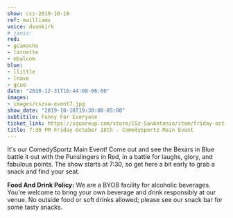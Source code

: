 ```yaml
---
show: csz-2019-10-18
ref: mwilliams
voice: dvankirk
# janis:
red:
- gcamacho
- larnette
- mbalcom
blue:
- llittle
- lnave
- gcue
date: "2018-12-31T16:44:08-06:00"
images:
- images/cszsa-event7.jpg
show_date: "2019-10-18T19:30:00-05:00"
subtitile: Funny For Everyone
ticket_link: https://squareup.com/store/CSz-SanAntonio/item/friday-oct-th-pm-comedysportz-main-event-2
title: 7:30 PM Friday October 18th - ComedySportz Main Event
---
```


It's our ComedySportz Main Event! Come out and see the Bexars in Blue battle it out with the Punslingers in Red, in a battle for laughs, glory, and fabulous points. The show starts at 7:30, so get here a bit early to grab a snack and find your seat.

**Food And Drink Policy:** We are a BYOB facility for alcoholic beverages. You're welcome to bring your own beverage and drink responsibly at our venue. No outside food or soft drinks allowed; please see our snack bar for some tasty snacks.

